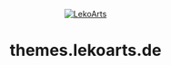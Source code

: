 <p align="center">
  <a href="https://themes.lekoarts.de">
    <img alt="LekoArts" src="https://img.lekoarts.de/gatsby/gatsby-themes-by-lekoarts.svg" />
  </a>
</p>
<h1 align="center">
  themes.lekoarts.de
</h1>

